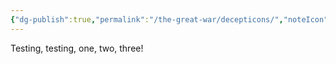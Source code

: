 ```yaml
---
{"dg-publish":true,"permalink":"/the-great-war/decepticons/","noteIcon":"default","created":"2025-03-24T17:20:45.469-04:00","updated":"2025-03-24T17:23:28.256-04:00"}
---
```

  
Testing, testing, one, two, three! 
